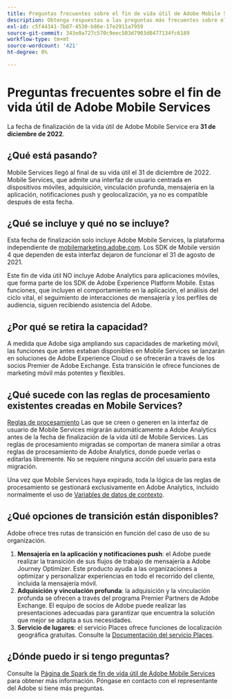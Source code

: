 ```yaml
---
title: Preguntas frecuentes sobre el fin de vida útil de Adobe Mobile Services
description: Obtenga respuestas a las preguntas más frecuentes sobre el anuncio de fin de vida útil de Adobe Mobile Services.
exl-id: c5f44341-7b87-4530-b86e-17e2911a7959
source-git-commit: 343e0a727c570c9eec503d7903d0477134fc6189
workflow-type: tm+mt
source-wordcount: '421'
ht-degree: 0%

---
```


# Preguntas frecuentes sobre el fin de vida útil de Adobe Mobile Services

La fecha de finalización de la vida útil de Adobe Mobile Service era **31 de diciembre de 2022**.

## ¿Qué está pasando?

Mobile Services llegó al final de su vida útil el 31 de diciembre de 2022. Mobile Services, que admite una interfaz de usuario centrada en dispositivos móviles, adquisición, vinculación profunda, mensajería en la aplicación, notificaciones push y geolocalización, ya no es compatible después de esta fecha.

## ¿Qué se incluye y qué no se incluye?

Esta fecha de finalización solo incluye Adobe Mobile Services, la plataforma independiente de [mobilemarketing.adobe.com](https://mobilemarketing.adobe.com). Los SDK de Mobile versión 4 que dependen de esta interfaz dejaron de funcionar el 31 de agosto de 2021.

Este fin de vida útil NO incluye Adobe Analytics para aplicaciones móviles, que forma parte de los SDK de Adobe Experience Platform Mobile. Estas funciones, que incluyen el comportamiento en la aplicación, el análisis del ciclo vital, el seguimiento de interacciones de mensajería y los perfiles de audiencia, siguen recibiendo asistencia del Adobe.

## ¿Por qué se retira la capacidad?

A medida que Adobe siga ampliando sus capacidades de marketing móvil, las funciones que antes estaban disponibles en Mobile Services se lanzarán en soluciones de Adobe Experience Cloud o se ofrecerán a través de los socios Premier de Adobe Exchange. Esta transición le ofrece funciones de marketing móvil más potentes y flexibles.

## ¿Qué sucede con las reglas de procesamiento existentes creadas en Mobile Services?

[Reglas de procesamiento](https://experienceleague.adobe.com/docs/analytics/admin/admin-tools/processing-rules/processing-rules.html) Las que se creen o generen en la interfaz de usuario de Mobile Services migrarán automáticamente a Adobe Analytics antes de la fecha de finalización de la vida útil de Mobile Services. Las reglas de procesamiento migradas se comportan de manera similar a otras reglas de procesamiento de Adobe Analytics, donde puede verlas o editarlas libremente. No se requiere ninguna acción del usuario para esta migración.

Una vez que Mobile Services haya expirado, toda la lógica de las reglas de procesamiento se gestionará exclusivamente en Adobe Analytics, incluido normalmente el uso de [Variables de datos de contexto](https://experienceleague.adobe.com/docs/analytics/implementation/vars/page-vars/contextdata.html).

## ¿Qué opciones de transición están disponibles?

Adobe ofrece tres rutas de transición en función del caso de uso de su organización.

1. **Mensajería en la aplicación y notificaciones push**: el Adobe puede realizar la transición de sus flujos de trabajo de mensajería a Adobe Journey Optimizer. Este producto ayuda a las organizaciones a optimizar y personalizar experiencias en todo el recorrido del cliente, incluida la mensajería móvil.
1. **Adquisición y vinculación profunda**: la adquisición y la vinculación profunda se ofrecen a través del programa Premier Partners de Adobe Exchange. El equipo de socios de Adobe puede realizar las presentaciones adecuadas para garantizar que encuentra la solución que mejor se adapta a sus necesidades.
1. **Servicio de lugares**: el servicio Places ofrece funciones de localización geográfica gratuitas. Consulte la [Documentación del servicio Places](https://experienceleague.adobe.com/docs/places/using/home.html).

## ¿Dónde puedo ir si tengo preguntas?

Consulte la [Página de Spark de fin de vida útil de Adobe Mobile Services](https://spark.adobe.com/page/C6D30y09zaRpD/) para obtener más información. Póngase en contacto con el representante del Adobe si tiene más preguntas.
